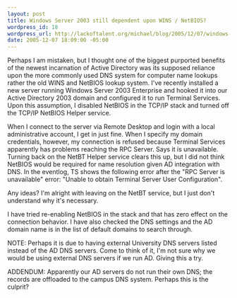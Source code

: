 ```yaml
--- 
layout: post
title: Windows Server 2003 still dependent upon WINS / NetBIOS?
wordpress_id: 18
wordpress_url: http://lackoftalent.org/michael/blog/2005/12/07/windows-server-2003-still-dependent-upon-wins-netbios/
date: 2005-12-07 18:09:00 -05:00
---
```

Perhaps I am mistaken, but I thought one of the biggest purported benefits of the newest incarnation of Active Directory was its supposed reliance upon the more commonly used DNS system for computer name lookups rather the old WINS and NetBIOS lookup system. I've recently installed a new server running Windows Server 2003 Enterprise and hooked it into our Active Directory 2003 domain and configured it to run Terminal Services. Upon this assumption, I disabled NetBIOS in the TCP/IP stack and turned off the TCP/IP NetBIOS Helper service.

When I connect to the server via Remote Desktop and login with a local administrative account, I get in just fine. When I specify my domain credentials, however, my connection is refused because Terminal Services apparently has problems reaching the RPC Server. Says it is unavailable. Turning back on the NetBT Helper service clears this up, but I did not think NetBIOS would be required for name resolution given AD integration with DNS. In the eventlog, TS shows the following error after the "RPC Server is unavailable" error: "Unable to obtain Terminal Server User Configuration".

Any ideas? I'm alright with leaving on the NetBT service, but I just don't understand why it's necessary.

I have tried re-enabling NetBIOS in the stack and that has zero effect on the connection behavior. I have also checked the DNS settings and the AD domain name is in the list of default domains to search through.

NOTE: Perhaps it is due to having external University DNS servers listed instead of the AD DNS servers. Come to think of it, I'm not sure why we would be using external DNS servers if we run AD. Giving this a try.

ADDENDUM: Apparently our AD servers do not run their own DNS; the records are offloaded to the campus DNS system. Perhaps this is the culprit?
